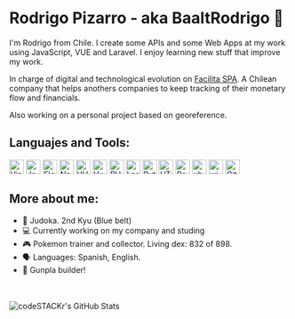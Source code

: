 # Rodrigo Pizarro - aka BaaltRodrigo 👾
I'm Rodrigo from Chile. I create some APIs and some Web Apps at my work using JavaScript, VUE and Laravel. I enjoy learning new stuff that improve my work.

In charge of digital and technological evolution on [Facilita SPA][facilita]. A Chilean company that helps anothers companies to keep tracking of their monetary flow and financials.

Also working on a personal project based on georeference. 

## Languajes and Tools:
[<img alt="Visual Studio Code" width="26px" src="https://simpleicons.org/icons/visualstudiocode.svg" />][vscode]
[<img alt="JavaScript" width="26px" src="https://simpleicons.org/icons/javascript.svg" />][nodejs]
[<img alt="Electron" width="26px" src="https://simpleicons.org/icons/electron.svg" />][electron]
[<img alt="NodeJS" width="26px" src="https://simpleicons.org/icons/node-dot-js.svg" />][nodejs]
[<img alt="VUE" width="26px" src="https://simpleicons.org/icons/vue-dot-js.svg" />][vuejs]
[<img alt="Vuetify" width="26px" src="https://simpleicons.org/icons/vuetify.svg" />][vuetify]
[<img alt="PHP" width="26px" src="https://simpleicons.org/icons/php.svg" />][php]
[<img alt="Laravel" width="26px" src="https://simpleicons.org/icons/laravel.svg" />][laravel]
[<img alt="Python" width="26px" src="https://simpleicons.org/icons/python.svg" />][python]
<img alt="HTML" width="26px" src="https://simpleicons.org/icons/html5.svg" />
[<img alt="PostgreSQL" width="26px" src="https://simpleicons.org/icons/postgresql.svg" />][psql]
[<img alt="ubuntu" width="26px" src="https://simpleicons.org/icons/ubuntu.svg" />][ubuntu]
[<img alt="windows" width="26px" src="https://simpleicons.org/icons/windows.svg" />][microsoft]
[<img alt="GitHub" width="26px" src="https://simpleicons.org/icons/github.svg" />][githubprofile]

## More about me:
- 🥋 Judoka. 2nd Kyu (Blue belt)
- 💻 Currently working on my company and studing
- 🎮 Pokemon trainer and collector. Living dex: 832 of 898.
- 🗣️ Languages: Spanish, English.
- 🤖 Gunpla builder!

<br />
<br />

<img align="center" alt="codeSTACKr's GitHub Stats" src="https://github-readme-stats.codestackr.vercel.app/api?username=baaltrodrigo&count_private=true&show_icons=true&hide=stars,prs" />

[facilita]: https://www.facilita.cl/
[vscode]: https://code.visualstudio.com/
[nodejs]: https://nodejs.org/en/
[electron]: https://www.electronjs.org/
[vuejs]: https://vuejs.org/
[vuetify]: https://vuetifyjs.com/en/
[githubprofile]: https://github.com/baaltrodrigo/
[php]: https://www.php.net/
[laravel]: https://laravel.com/
[python]: https://www.python.org/
[psql]: https://www.postgresql.org/
[ubuntu]: https://ubuntu.com/
[microsoft]: https://www.microsoft.com/